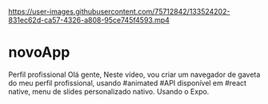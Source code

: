

https://user-images.githubusercontent.com/75712842/133524202-831ec62d-ca57-4326-a808-95ce745f4593.mp4

# novoApp
Perfil profissional
Olá gente,
Neste vídeo, vou criar um navegador de gaveta do meu perfil profissional, usando #animated #API disponível em #react native, menu de slides personalizado nativo.
Usando o Expo.
